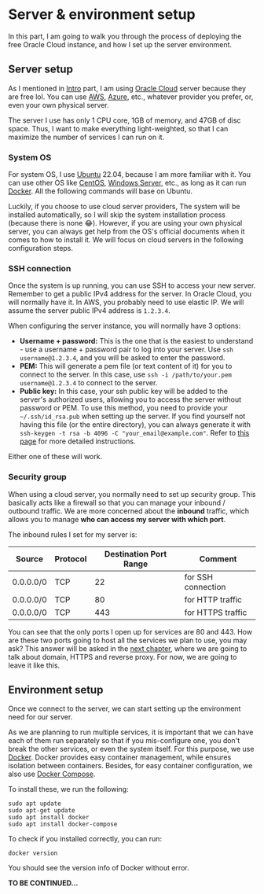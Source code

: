 # Server & environment setup
In this part, I am going to walk you through the process of deploying the free Oracle Cloud instance, and how I set up the server environment.

## Server setup
As I mentioned in [Intro](/build_a_personal_website_intro) part, I am using [Oracle Cloud](https://www.oracle.com/cloud/) server because they are free lol. You can use [AWS](https://aws.amazon.com), [Azure](https://azure.microsoft.com/en-us), etc., whatever provider you prefer, or, even your own physical server.

The server I use has only 1 CPU core, 1GB of memory, and 47GB of disc space. Thus, I want to make everything light-weighted, so that I can maximize the number of services I can run on it.

### System OS
For system OS, I use [Ubuntu](https://ubuntu.com) 22.04, because I am more familiar with it. You can use other OS like [CentOS](https://www.centos.org), [Windows Server](https://www.microsoft.com/en-us/windows-server), etc., as long as it can run [Docker](https://www.docker.com). All the following commands will base on Ubuntu.

Luckily, if you choose to use cloud server providers, The system will be installed automatically, so I will skip the system installation process (because there is none 😂). However, if you are using your own physical server, you can always get help from the OS's official documents when it comes to how to install it. We will focus on cloud servers in the following configuration steps.

### SSH connection
Once the system is up running, you can use SSH to access your new server. Remember to get a public IPv4 address for the server. In Oracle Cloud, you will normally have it. In AWS, you probably need to use elastic IP. We will assume the server public IPv4 address is `1.2.3.4`.

When configuring the server instance, you will normally have 3 options:

- **Username + password:** This is the one that is the easiest to understand - use a username + password pair to log into your server. Use `ssh username@1.2.3.4`, and you will be asked to enter the password.
- **PEM:** This will generate a pem file (or text content of it) for you to connect to the server. In this case, use `ssh -i /path/to/your.pem username@1.2.3.4` to connect to the server.
- **Public key:** In this case, your ssh public key will be added to the server's authorized users, allowing you to access the server without password or PEM. To use this method, you need to provide your `~/.ssh/id_rsa.pub` when setting up the server. If you find yourself not having this file (or the entire directory), you can always generate it with `ssh-keygen -t rsa -b 4096 -C "your_email@example.com"`. Refer to [this page](https://docs.github.com/en/authentication/connecting-to-github-with-ssh/generating-a-new-ssh-key-and-adding-it-to-the-ssh-agent) for more detailed instructions.

Either one of these will work.

### Security group
When using a cloud server, you normally need to set up security group. This basically acts like a firewall so that you can manage your inbound / outbound traffic. We are more concerned about the **inbound** traffic, which allows you to manage **who can access my server with which port**.

The inbound rules I set for my server is:

| Source    | Protocol | Destination Port Range | Comment            |
|-----------|----------|------------------------|--------------------|
| 0.0.0.0/0 | TCP      | 22                     | for SSH connection |
| 0.0.0.0/0 | TCP      | 80                     | for HTTP traffic   |
| 0.0.0.0/0 | TCP      | 443                    | for HTTPS traffic  |

You can see that the only ports I open up for services are 80 and 443. How are these two ports going to host all the services we plan to use, you may ask? This answer will be asked in the [next chapter](/build_a_personal_website_domain_https_and_reverse_proxy), where we are going to talk about domain, HTTPS and reverse proxy. For now, we are going to leave it like this.

## Environment setup
Once we connect to the server, we can start setting up the environment need for our server.

As we are planning to run multiple services, it is important that we can have each of them run separately so that if you mis-configure one, you don't break the other services, or even the system itself. For this purpose, we use [Docker](https://www.docker.com). Docker provides easy container management, while ensures isolation between containers.  Besides, for easy container configuration, we also use [Docker Compose](https://docs.docker.com/compose/compose-file/).

To install these, we run the following:

```shell
sudo apt update
sudo apt-get update
sudo apt install docker
sudo apt install docker-compose
```

To check if you installed correctly, you can run:

```shell
docker version
```

You should see the version info of Docker without error.

**TO BE CONTINUED...**
